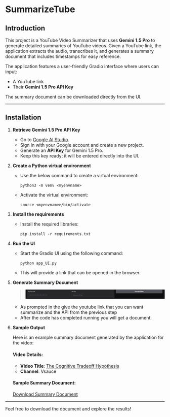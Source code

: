 # SummarizeTube

## Introduction

This project is a YouTube Video Summarizer that uses **Gemini 1.5 Pro** to generate detailed summaries of YouTube videos. Given a YouTube link, the application extracts the audio, transcribes it, and generates a summary document that includes timestamps for easy reference.

The application features a user-friendly Gradio interface where users can input:
- A YouTube link
- Their **Gemini 1.5 Pro API Key**

The summary document can be downloaded directly from the UI.

---

## Installation

1. **Retrieve Gemini 1.5 Pro API Key**
   - Go to [Google AI Studio](https://aistudio.google.com/).
   - Sign in with your Google account and create a new project.
   - Generate an **API Key** for Gemini 1.5 Pro.
   - Keep this key ready; it will be entered directly into the UI.

2. **Create a Python virtual environment**
   - Use the below command to create a virtual environment:
     ```shell
     python3 -m venv <myenvname>
     ```
   - Activate the virtual environment:
     ```shell
     source <myenvname>/bin/activate
     ```

3. **Install the requirements**
   - Install the required libraries:
     ```shell
     pip install -r requirements.txt
     ```

4. **Run the UI**
   - Start the Gradio UI using the following command:
     ```shell
     python app_UI.py
     ```
   - This will provide a link that can be opened in the browser.

5. **Generate Summary Document**
   >![Alt text](assets/UI.png)
   - As prompted in the give the youtube link that you can want summarize and the API from the previous step
   - After the code has completed running you will get a document.

6. **Sample Output**

   Here is an example summary document generated by the application for the video:

   #### Video Details:
   - **Video Title**: [The Cognitive Tradeoff Hypothesis](https://www.youtube.com/watch?v=ktkjUjcZid0)  
   - **Channel**: Vsauce  

   #### Sample Summary Document:  
   [Download Summary Document](https://github.com/Anantk2908/video_to_doc/raw/main/assets/Chimpanzee_Memory_vs_Human_Language.docx)

---

Feel free to download the document and explore the results!



